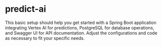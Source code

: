 # predict-ai
This basic setup should help you get started with a Spring Boot application integrating Vertex AI for predictions, PostgreSQL for database operations, and Swagger UI for API documentation. Adjust the configurations and code as necessary to fit your specific needs.
